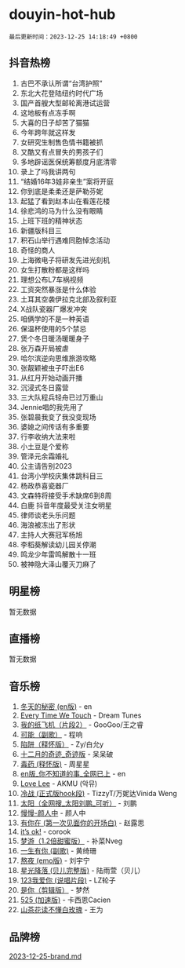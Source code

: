 # douyin-hot-hub

`最后更新时间：2023-12-25 14:18:49 +0800`

## 抖音热榜

1. 古巴不承认所谓“台湾护照”
1. 东北大花登陆纽约时代广场
1. 国产首艘大型邮轮离港试运营
1. 这地板有点冻手啊
1. 大喜的日子却苦了猫猫
1. 今年跨年就这样发
1. 女研究生制售色情书籍被抓
1. 又酷又有点冒失的男孩子们
1. 多地辟谣医保统筹额度月底清零
1. 录上了吗我讲两句
1. “结婚16年3娃非亲生”案将开庭
1. 你到底是柔柔还是萨勒芬妮
1. 起猛了看到赵本山在看莲花楼
1. 徐悲鸿的马为什么没有眼睛
1. 上班下班的精神状态
1. 新疆版科目三
1. 积石山举行遇难同胞悼念活动
1. 奇怪的商人
1. 上海微电子将研发先进光刻机
1. 女生打散粉都是这样吗
1. 理想公布L7车祸视频
1. 工资突然暴涨是什么体验
1. 土耳其空袭伊拉克北部及叙利亚
1. X战队瓷器厂爆发冲突
1. 咱俩学的不是一种英语
1. 保温杯使用的5个禁忌
1. 煲个冬日暖汤暖暖身子
1. 张万森开局被虐
1. 哈尔滨逆向思维旅游攻略
1. 张靓颖被虫子吓出E6
1. 从红月开始动画开播
1. 沉浸式冬日露营
1. 三大队程兵轻舟已过万重山
1. Jennie唱的我先用了
1. 张碧晨我变了我没变现场
1. 婆媳之间传话有多重要
1. 行李收纳大法来啦
1. 小土豆是个爱称
1. 管泽元余霜婚礼
1. 公主请告别2023
1. 台湾小学校庆集体跳科目三
1. 杨政恭喜瓷器厂
1. 文森特将接受手术缺席6到8周
1. 白鹿 抖音年度最受关注女明星
1. 律师谈老头乐问题
1. 海浪被冻出了形状
1. 主持人大赛冠军杨旭
1. 李稻葵解读幼儿园关停潮
1. 鸣龙少年雷鸣解散十一班
1. 被神隐大泽山覆灭刀麻了

## 明星榜

暂无数据

## 直播榜

暂无数据

## 音乐榜

1. [冬天的秘密 (en版)](https://sf3-cdn-tos.douyinstatic.com/obj/tos-cn-ve-2774/okIuMHDdzyf3FjGK4Lphe1vfHcQaPIHAg0Z4CR) - en
1. [Every Time We Touch](https://sf6-cdn-tos.douyinstatic.com/obj/tos-cn-ve-2774/ogN6lUKQeBBfEVhIOMikG1CcJjugxk1tztZyhP) - Dream Tunes
1. [我的纸飞机（片段2）](https://sf3-cdn-tos.douyinstatic.com/obj/tos-cn-ve-2774/oM2ZrKcg2CD5AeRB2gkeXOFB1IxAGJdZPazYHf) - GooGoo/王之睿
1. [可能（副歌）](https://sf3-cdn-tos.douyinstatic.com/obj/tos-cn-ve-2774/cde1731888894259b333569393c2fb51) - 程响
1. [陷阱（释怀版）](https://sf6-cdn-tos.douyinstatic.com/obj/tos-cn-ve-2774/oE8C21LeZrzKLDFfQYgMzx4GAIHageG5IzayY7) - Zy/白允y
1. [十二月的奇迹_奇迹版](https://sf6-cdn-tos.douyinstatic.com/obj/tos-cn-ve-2774/oMslvA9FBzGMGHnyUuoiiUjtIAXfMz6tzwByW8) - 呆呆破
1. [毒药 (释怀版)](https://sf3-cdn-tos.douyinstatic.com/obj/tos-cn-ve-2774/oYILMEAzspdZBIzy4frJNB8ZHPHWAhiwowd4Ad) - 周星星
1. [en版_你不知道的事_全网已上](https://sf6-cdn-tos.douyinstatic.com/obj/tos-cn-ve-2774/o4QbYLDezHUtFyDKdF9XfmPhIewaqEQAggj6Cb) - en
1. [Love Lee](https://sf6-cdn-tos.douyinstatic.com/obj/tos-cn-ve-2774/o05GbkJGbCBTdDnMtB0fwOYgkeZp23vrWQDQBS) - AKMU (악뮤)
1. [冷战 (正式版hook段)](https://sf6-cdn-tos.douyinstatic.com/obj/tos-cn-ve-2774/oMuEoiBasWApEMVDgNiI8VAByNmwo5J0pyf8Yx) - TizzyT/万妮达Vinida Weng
1. [太阳（全网搜_太阳刘鹏_可听）](https://sf6-cdn-tos.douyinstatic.com/obj/tos-cn-ve-2774/ogWbyIQnlBFImVbeDocRdCIYtBHlbJXgfZMvgz) - 刘鹏
1. [慢慢-颜人中](https://sf6-cdn-tos.douyinstatic.com/obj/tos-cn-ve-2774/ocjHNfBXdBxQNC8ZGAeoLMFTUgtBg8bkExunDC) - 颜人中
1. [有你在 (第一次见面你的开场白)](https://sf6-cdn-tos.douyinstatic.com/obj/tos-cn-ve-2774/oAthrQ3ClJBfI57uBoFEgNDYtNCZ0TSYQQfxQ0) - 赵露思
1. [it’s ok!](https://sf6-cdn-tos.douyinstatic.com/obj/tos-cn-ve-2774/0fc4d0ee28444bd0ab76e8b7c0003f52) - corook
1. [梦游（1.2倍甜蜜版）](https://sf3-cdn-tos.douyinstatic.com/obj/tos-cn-ve-2774/o4gyAUm8hwufoEABmwVIiQtHsFuGzAEEWtNMzo) - 补菜Nveg
1. [一生有你 (副歌)](https://sf6-cdn-tos.douyinstatic.com/obj/tos-cn-ve-2774/o8xzM8HLaQzgMiJ96FKAWCenIuzkFpfClDdmeW) - 黄绮珊
1. [熬夜 (emo版)](https://sf6-cdn-tos.douyinstatic.com/obj/tos-cn-ve-2774/ocQZvZErLThAfNQOtBZ178gQDfCDFBL9iB5lvY) - 刘宇宁
1. [星光降落 (贝儿完整版)](https://sf3-cdn-tos.douyinstatic.com/obj/tos-cn-ve-2774/okwB9hAwyAtsFFkFBzAX1hOOfQuIoMNs0W2Mwr) - 陆雨萱（贝儿）
1. [123我爱你 (说唱片段)](https://sf6-cdn-tos.douyinstatic.com/obj/tos-cn-ve-2774/oYCWFpY0hL9kda0dQKIGDYeKYfQmAse0DgpDjz) - LZ轮子
1. [是你（剪辑版）](https://sf3-cdn-tos.douyinstatic.com/obj/tos-cn-ve-2774/46019dae783c4c969944217fe1cfafc4) - 梦然
1. [525 (加速版)](https://sf3-cdn-tos.douyinstatic.com/obj/tos-cn-ve-2774/oIfKCtqfDyP8Vc9FpAPgWMyezT6LnDT1abRwGg) - 卡西恩Cacien
1. [山茶花读不懂白玫瑰](https://sf3-cdn-tos.douyinstatic.com/obj/tos-cn-ve-2774/osfn8B7DktrRHEPJgPCfDbw7QDQEkwC16BxZg9) - 王为

## 品牌榜

[2023-12-25-brand.md](2023-12-25-brand.md)
